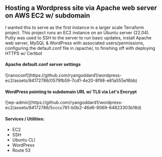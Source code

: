<H2>Hosting a Wordpress site via Apache web server on AWS EC2 w/ subdomain</H2>
<p>I wanted this to serve as the first instance in a larger scale Terraform project. This project runs an EC2 instance on an Ubuntu server (22.04). Putty was used to SSH to the server to run basic updates, install Apache web server, MySQL & WordPress with associated users/permissions, configuring the default.conf file in /apache/, to finishing off with deploying HTTPS w/ Certbot</p>


<h4>Apache default.conf server settings</h4>
![nanoconf](https://github.com/ryangoddard1/wordpress-ec2/assets/84172786/0579fb59-7cd1-4e20-8f98-e81a555e16bb)


<h4>WordPress pointing to subdomain URL w/ TLS via Let's Encrypt</h4>
![wp-admin](https://github.com/ryangoddard1/wordpress-ec2/assets/84172786/5cccc761-b0b2-46d6-9069-64823303b18d)




<h4>Services / Utilities:</h4>
  <ul>
  <li>EC2</li>
  <li>SSH</li>
  <li>Ubuntu CLI</li>
  <li>WordPress</li>
  <li>Route 53</li>
  </ul>
